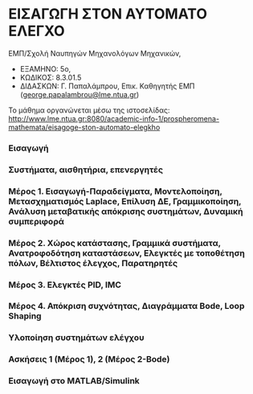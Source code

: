 # ΕΙΣΑΓΩΓΗ ΣΤΟΝ ΑΥΤΟΜΑΤΟ ΕΛΕΓΧΟ
ΕΜΠ/Σχολή Ναυπηγών Μηχανολόγων Μηχανικών, 
- ΕΞΑΜΗΝΟ: 5ο, 
- ΚΩΔΙΚΟΣ: 8.3.01.5
- ΔΙΔΑΣΚΩΝ: Γ. Παπαλάμπρου, Επικ. Καθηγητής ΕΜΠ (george.papalambrou@lme.ntua.gr)

Το μάθημα οργανώνεται μέσω της ιστοσελίδας:
http://www.lme.ntua.gr:8080/academic-info-1/prospheromena-mathemata/eisagoge-ston-automato-elegkho

### Εισαγωγή
### Συστήματα, αισθητήρια, επενεργητές

### Μέρος 1. Εισαγωγή-Παραδείγματα, Μοντελοποίηση, Μετασχηματισμός Laplace, Επίλυση ΔΕ, Γραμμικοποίηση, Ανάλυση μεταβατικής απόκρισης συστημάτων, Δυναμική συμπεριφορά

### Μέρος 2. Χώρος κατάστασης, Γραμμικά συστήματα, Ανατροφοδότηση καταστάσεων, Ελεγκτές με τοποθέτηση πόλων, Βέλτιστος έλεγχος, Παρατηρητές

### Μέρος 3. Ελεγκτές PID, IMC

### Μέρος 4. Απόκριση συχνότητας, Διαγράμματα Bode, Loop Shaping

### Υλοποίηση συστημάτων ελέγχου

### Ασκήσεις 1 (Μέρος 1), 2 (Μέρος 2-Bode)

### Εισαγωγή στο MATLAB/Simulink
